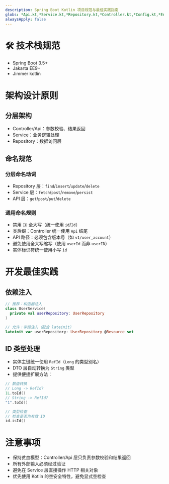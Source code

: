 ```yaml
---
description: Spring Boot Kotlin 项目规范与最佳实践指南
globs: *Api.kt,*Service.kt,*Repository.kt,*Controller.kt,*Config.kt,*Entity.kt,*Dto.kt
alwaysApply: false
---
```


# 🛠 技术栈规范

- Spring Boot 3.5+
- Jakarta EE9+
- Jimmer kotlin

# 架构设计原则

## 分层架构
- Controller/Api：参数校验、结果返回
- Service：业务逻辑处理
- Repository：数据访问层

## 命名规范
### 分层命名动词
- Repository 层：`find`/`insert`/`update`/`delete`
- Service 层：`fetch`/`post`/`remove`/`persist`
- API 层：`get`/`post`/`put`/`delete`

### 通用命名规则
- 禁用 `ID` 全大写（统一使用 `id`/`Id`）
- 类后缀：Controller 统一使用 `Api` 结尾
- API 路径：必须包含版本号（如 `v1/user_account`）
- 避免使用全大写缩写（使用 `userId` 而非 `userID`）
- 实体标识符统一使用小写 `id`

# 开发最佳实践

## 依赖注入
```kotlin
// 推荐：构造器注入
class UserService(
  private val userRepository: UserRepository
)

// 允许：字段注入（配合 lateinit）
lateinit var userRepository: UserRepository @Resource set
```

## ID 类型处理
- 实体主键统一使用 `RefId`（`Long` 的类型别名）
- DTO 层自动转换为 `String` 类型
- 提供便捷扩展方法：
```kotlin
// 数值转换
// Long -> RefId?
1L.toId()
// String -> RefId?
"1".toId()

// 类型检查
// 检查是否为有效 ID
id.isId()
```

# 注意事项

- 保持贫血模型：Controller/Api 层只负责参数校验和结果返回
- 所有外部输入必须经过验证
- 避免在 Service 层直接操作 HTTP 相关对象
- 优先使用 Kotlin 的空安全特性，避免显式空检查
